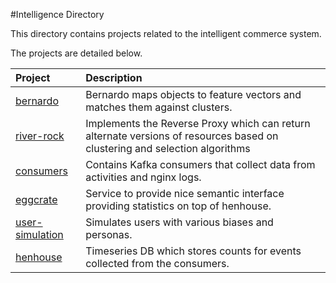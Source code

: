 #Intelligence Directory

This directory contains projects related to the intelligent commerce system.

The projects are detailed below.

| Project                                        | Description                                                                                                               |
|:-----------------------------------------------|:--------------------------------------------------------------------------------------------------------------------------|
| [bernardo](bernardo)                           | Bernardo maps objects to feature vectors and matches them against clusters.                                               |
| [river-rock](river-rock)                       | Implements the Reverse Proxy which can return alternate versions of resources based on clustering and selection algorithms|
| [consumers](consumers)                         | Contains Kafka consumers that collect data from activities and nginx logs.                                                |
| [eggcrate](eggcrate)                           | Service to provide nice semantic interface providing statistics on top of henhouse.                                       |
| [user-simulation](user-simulation)             | Simulates users with various biases and personas.                                                                         |
| [henhouse](https://github.com/FoxComm/henhouse)| Timeseries DB which stores counts for events collected from the consumers.                                                |
